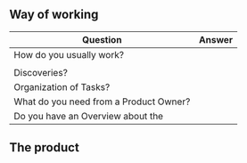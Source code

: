 ## Way of working

| Question                               | Answer |
| -------------------------------------- | ------ |
| How do you usually work?               |        |
|                                        |        |
| Discoveries?                           |        |
| Organization of Tasks?                 |        |
| What do you need from a Product Owner? |        |
| Do you have an Overview about the      |        |
## The product
